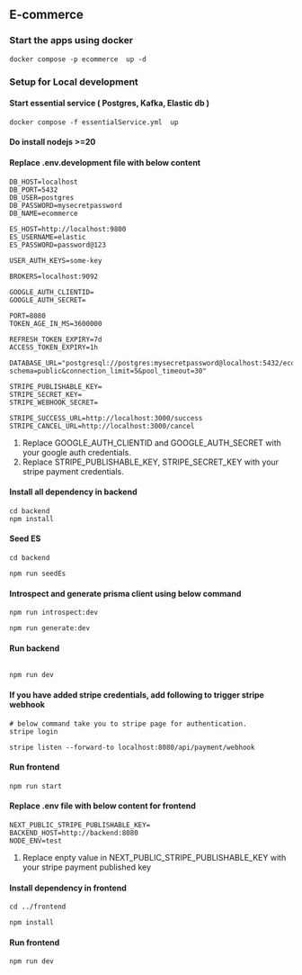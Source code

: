 ## E-commerce

### Start the apps using docker

```shell
docker compose -p ecommerce  up -d
```

### Setup for Local development

#### Start essential service ( Postgres, Kafka, Elastic db )

```shell
docker compose -f essentialService.yml  up
```

#### Do install nodejs >=20

#### Replace .env.development file with below content

```
DB_HOST=localhost
DB_PORT=5432
DB_USER=postgres
DB_PASSWORD=mysecretpassword
DB_NAME=ecommerce

ES_HOST=http://localhost:9800
ES_USERNAME=elastic
ES_PASSWORD=password@123

USER_AUTH_KEYS=some-key

BROKERS=localhost:9092

GOOGLE_AUTH_CLIENTID=
GOOGLE_AUTH_SECRET=

PORT=8080
TOKEN_AGE_IN_MS=3600000

REFRESH_TOKEN_EXPIRY=7d
ACCESS_TOKEN_EXPIRY=1h

DATABASE_URL="postgresql://postgres:mysecretpassword@localhost:5432/ecommerce?schema=public&connection_limit=5&pool_timeout=30"

STRIPE_PUBLISHABLE_KEY=
STRIPE_SECRET_KEY=
STRIPE_WEBHOOK_SECRET=

STRIPE_SUCCESS_URL=http://localhost:3000/success
STRIPE_CANCEL_URL=http://localhost:3000/cancel
```

1. Replace GOOGLE_AUTH_CLIENTID and GOOGLE_AUTH_SECRET with your google auth credentials.
2. Replace STRIPE_PUBLISHABLE_KEY, STRIPE_SECRET_KEY with your stripe payment credentials.

#### Install all dependency in backend

```shell
cd backend
npm install
```

#### Seed ES

```shell
cd backend

npm run seedEs
```

#### Introspect and generate prisma client using below command

```shell
npm run introspect:dev

npm run generate:dev
```

#### Run backend

```shell

npm run dev
```

#### If you have added stripe credentials, add following to trigger stripe webhook

```shell
# below command take you to stripe page for authentication.
stripe login

stripe listen --forward-to localhost:8080/api/payment/webhook
```

#### Run frontend

```shell
npm run start
```

#### Replace .env file with below content for frontend

```
NEXT_PUBLIC_STRIPE_PUBLISHABLE_KEY=
BACKEND_HOST=http://backend:8080
NODE_ENV=test
```

1. Replace enpty value in NEXT_PUBLIC_STRIPE_PUBLISHABLE_KEY with your stripe payment published key

#### Install dependency in frontend

```shell
cd ../frontend

npm install
```

#### Run frontend

```shell
npm run dev
```
